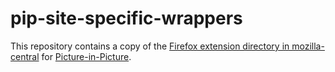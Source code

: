 # pip-site-specific-wrappers

This repository contains a copy of the [Firefox extension directory in mozilla-central](https://searchfox.org/mozilla-central/source/browser/extensions/pictureinpicture) for [Picture-in-Picture](https://firefox-source-docs.mozilla.org/toolkit/components/pictureinpicture/pictureinpicture/index.html).
